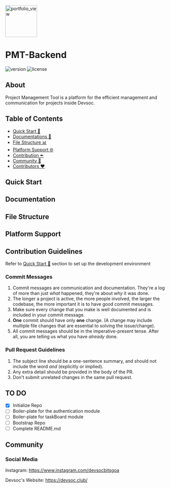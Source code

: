<img width="100" alt="portfolio_view" src="https://devsoc.club/assets/img/logo.png">

# PMT-Backend

 ![version](https://img.shields.io/badge/version-1.0.0-blue.svg) ![license](https://img.shields.io/badge/license-MIT-blue.svg)

## About

Project Management Tool is a platform for the efficient management and communication for projects inside Devsoc.

## Table of Contents
- [Quick Start 🚀](#quick-start)
- [Documentations 🧾](#documentations)
- [File Structure 📊](#file-structure)
- [Platform Support 🌐](#browser-support)
- [Contribution ✒](#contribution-guidelines)
- [Community 🤼](#community)
- [Contributors ❤](#contributors)

## Quick Start

## Documentation

## File Structure

## Platform Support

## Contribution Guidelines

Refer to [Quick Start 🚀](#quick-start) section to set up the development environment

### Commit Messages
1. Commit messages are communication and documentation. They're a log of more than just *what* happened, they're about *why* it was done.
1. The longer a project is active, the more people involved, the larger the codebase, the more important it is to have good commit messages.
1. Make sure every change that you make is well documented and is included in your commit message.
1. **One** commit should have only **one** change. (A change may include multiple file changes that are essential to solving the issue/change).
1. All commit messages should be in the imperative-present tense. After all, you are telling us what you have *already* done.

### Pull Request Guidelines
1. The subject line should be a one-sentence summary, and should not include
   the word *and* (explicitly or implied).
1. Any extra detail should be provided in the body of the PR.
1. Don't submit unrelated changes in the same pull request.

## TO DO

* [x] Initialize Repo
* [ ] Boiler-plate for the authentication module
* [ ] Boiler-plate for taskBoard module
* [ ] Bootstrap Repo
* [ ] Complete README.md

## Community

### Social Media

Instagram: <https://www.instagram.com/devsocbitsgoa>

Devsoc's Website: <https://devsoc.club/>
